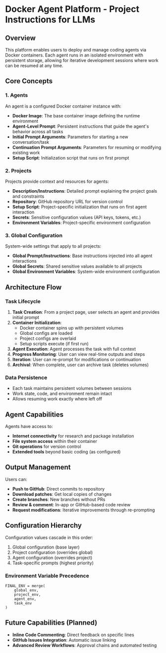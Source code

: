 # Docker Agent Platform - Project Instructions for LLMs

## Overview

This platform enables users to deploy and manage coding agents via Docker containers. Each agent runs in an isolated environment with persistent storage, allowing for iterative development sessions where work can be resumed at any time.

## Core Concepts

### 1. Agents
An agent is a configured Docker container instance with:
- **Docker Image**: The base container image defining the runtime environment
- **Agent-Level Prompt**: Persistent instructions that guide the agent's behavior across all tasks
- **Initial Prompt Arguments**: Parameters for starting a new conversation/task
- **Continuation Prompt Arguments**: Parameters for resuming or modifying existing work
- **Setup Script**: Initialization script that runs on first prompt

### 2. Projects
Projects provide context and resources for agents:
- **Description/Instructions**: Detailed prompt explaining the project goals and constraints
- **Repository**: GitHub repository URL for version control
- **Setup Script**: Project-specific initialization that runs on first agent interaction
- **Secrets**: Sensitive configuration values (API keys, tokens, etc.)
- **Environment Variables**: Project-specific environment configuration

### 3. Global Configuration
System-wide settings that apply to all projects:
- **Global Prompt/Instructions**: Base instructions injected into all agent interactions
- **Global Secrets**: Shared sensitive values available to all projects
- **Global Environment Variables**: System-wide environment configuration

## Architecture Flow

### Task Lifecycle
1. **Task Creation**: From a project page, user selects an agent and provides initial prompt
2. **Container Initialization**:
   - Docker container spins up with persistent volumes
   - Global configs are loaded
   - Project configs are overlaid
   - Setup scripts execute (if first run)
3. **Agent Execution**: Agent processes the task with full context
4. **Progress Monitoring**: User can view real-time outputs and steps
5. **Iteration**: User can re-prompt for modifications or continuation
6. **Archival**: When complete, user can archive task (deletes volumes)

### Data Persistence
- Each task maintains persistent volumes between sessions
- Work state, code, and environment remain intact
- Allows resuming work exactly where left off

## Agent Capabilities

Agents have access to:
- **Internet connectivity** for research and package installation
- **File system access** within their container
- **Git operations** for version control
- **Extended tools** beyond basic coding (as configured)

## Output Management

Users can:
- **Push to GitHub**: Direct commits to repository
- **Download patches**: Get local copies of changes
- **Create branches**: New branches without PRs
- **Review & comment**: In-app or GitHub-based code review
- **Request modifications**: Iterative improvements through re-prompting

## Configuration Hierarchy

Configuration values cascade in this order:
1. Global configuration (base layer)
2. Project configuration (overrides global)
3. Agent configuration (overrides project)
4. Task-specific prompts (highest priority)

### Environment Variable Precedence
```
FINAL_ENV = merge(
    global_env,
    project_env,
    agent_env,
    task_env
)
```

## Future Capabilities (Planned)

- **Inline Code Commenting**: Direct feedback on specific lines
- **GitHub Issues Integration**: Automatic issue linking
- **Advanced Review Workflows**: Approval chains and automated testing
